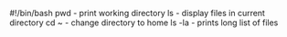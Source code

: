 #!/bin/bash
pwd - print working directory
ls - display files in current directory
cd ~ - change directory to home
ls -la - prints long list of files
